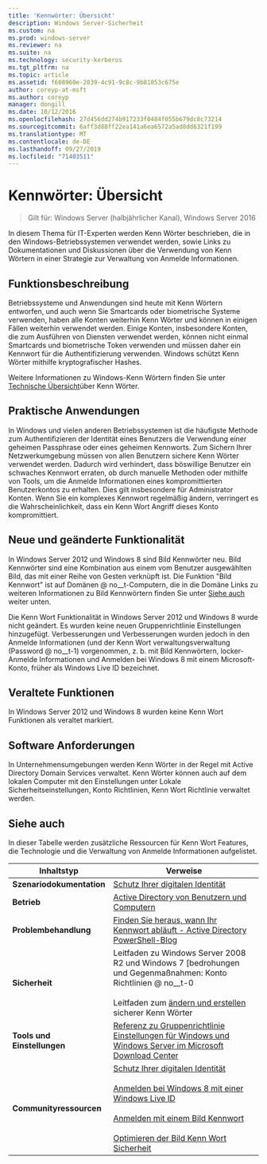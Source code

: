 ```yaml
---
title: 'Kennwörter: Übersicht'
description: Windows Server-Sicherheit
ms.custom: na
ms.prod: windows-server
ms.reviewer: na
ms.suite: na
ms.technology: security-kerberos
ms.tgt_pltfrm: na
ms.topic: article
ms.assetid: f608960e-2039-4c91-9c8c-9b81053c675e
author: coreyp-at-msft
ms.author: coreyp
manager: dongill
ms.date: 10/12/2016
ms.openlocfilehash: 27d456dd274b917233f0484f055b679dc8c73214
ms.sourcegitcommit: 6aff3d88ff22ea141a6ea6572a5ad8dd6321f199
ms.translationtype: MT
ms.contentlocale: de-DE
ms.lasthandoff: 09/27/2019
ms.locfileid: "71403511"
---
```

# <a name="passwords-overview"></a>Kennwörter: Übersicht

>Gilt für: Windows Server (halbjährlicher Kanal), Windows Server 2016

In diesem Thema für IT-Experten werden Kenn Wörter beschrieben, die in den Windows-Betriebssystemen verwendet werden, sowie Links zu Dokumentationen und Diskussionen über die Verwendung von Kenn Wörtern in einer Strategie zur Verwaltung von Anmelde Informationen.

## <a name="BKMK_OVER"></a>Funktionsbeschreibung
Betriebssysteme und Anwendungen sind heute mit Kenn Wörtern entworfen, und auch wenn Sie Smartcards oder biometrische Systeme verwenden, haben alle Konten weiterhin Kenn Wörter und können in einigen Fällen weiterhin verwendet werden. Einige Konten, insbesondere Konten, die zum Ausführen von Diensten verwendet werden, können nicht einmal Smartcards und biometrische Token verwenden und müssen daher ein Kennwort für die Authentifizierung verwenden. Windows schützt Kenn Wörter mithilfe kryptografischer Hashes.

Weitere Informationen zu Windows-Kenn Wörtern finden Sie unter [Technische Übersicht](https://technet.microsoft.com/library/hh994558(WS.10).aspx)über Kenn Wörter.

## <a name="BKMK_APP"></a>Praktische Anwendungen
In Windows und vielen anderen Betriebssystemen ist die häufigste Methode zum Authentifizieren der Identität eines Benutzers die Verwendung einer geheimen Passphrase oder eines geheimen Kennworts. Zum Sichern Ihrer Netzwerkumgebung müssen von allen Benutzern sichere Kenn Wörter verwendet werden. Dadurch wird verhindert, dass böswillige Benutzer ein schwaches Kennwort erraten, ob durch manuelle Methoden oder mithilfe von Tools, um die Anmelde Informationen eines kompromittierten Benutzerkontos zu erhalten. Dies gilt insbesondere für Administrator Konten. Wenn Sie ein komplexes Kennwort regelmäßig ändern, verringert es die Wahrscheinlichkeit, dass ein Kenn Wort Angriff dieses Konto kompromittiert.

## <a name="BKMK_NEW"></a>Neue und geänderte Funktionalität
In Windows Server 2012 und Windows 8 sind Bild Kennwörter neu. Bild Kennwörter sind eine Kombination aus einem vom Benutzer ausgewählten Bild, das mit einer Reihe von Gesten verknüpft ist. Die Funktion "Bild Kennwort" ist auf Domänen @ no__t-Computern, die in die Domäne Links zu weiteren Informationen zu Bild Kennwörtern finden Sie unter [Siehe auch](#BKMK_LINKS) weiter unten.

Die Kenn Wort Funktionalität in Windows Server 2012 und Windows 8 wurde nicht geändert. Es wurden keine neuen Gruppenrichtlinie Einstellungen hinzugefügt. Verbesserungen und Verbesserungen wurden jedoch in den Anmelde Informationen \(und der Kenn Wort verwaltungsverwaltung (Password @ no__t-1) vorgenommen, z. b. mit Bild Kennwörtern, locker-Anmelde Informationen und Anmelden bei Windows 8 mit einem Microsoft-Konto, früher als Windows Live ID bezeichnet.

## <a name="BKMK_DEP"></a>Veraltete Funktionen
In Windows Server 2012 und Windows 8 wurden keine Kenn Wort Funktionen als veraltet markiert.

## <a name="BKMK_SOFT"></a>Software Anforderungen
In Unternehmensumgebungen werden Kenn Wörter in der Regel mit Active Directory Domain Services verwaltet. Kenn Wörter können auch auf dem lokalen Computer mit den Einstellungen unter Lokale Sicherheitseinstellungen, Konto Richtlinien, Kenn Wort Richtlinie verwaltet werden.

## <a name="BKMK_LINKS"></a>Siehe auch
In dieser Tabelle werden zusätzliche Ressourcen für Kenn Wort Features, die Technologie und die Verwaltung von Anmelde Informationen aufgelistet.

|Inhaltstyp|Verweise|
|--------|-------|
|**Szenariodokumentation**|[Schutz Ihrer digitalen Identität](http://blogs.msdn.com/b/b8/archive/2011/12/14/protecting-your-digital-identity.aspx)|
|**Betrieb**|[Active Directory von Benutzern und Computern](https://technet.microsoft.com/library/cc754217.aspx)|
|**Problembehandlung**|[Finden Sie heraus, wann Ihr Kennwort abläuft \- Active Directory PowerShell-Blog](http://blogs.msdn.com/b/adpowershell/archive/2010/08/09/9970198.aspx)|
|**Sicherheit**| Leitfaden zu Windows Server 2008 R2 und Windows 7 [bedrohungen und Gegenmaßnahmen: Konto Richtlinien @ no__t-0<br /><br />Leitfaden zum [ändern und erstellen](https://www.microsoft.com/security/online-privacy/passwords-create.aspx) sicherer Kenn Wörter|
|**Tools und Einstellungen**|[Referenz zu Gruppenrichtlinie Einstellungen für Windows und Windows Server im Microsoft Download Center](https://www.microsoft.com/download/en/details.aspx?amp;displaylang=en&displaylang=en&id=25250)|
|**Communityressourcen**|[Schutz Ihrer digitalen Identität](http://blogs.msdn.com/b/b8/archive/2011/12/14/protecting-your-digital-identity.aspx)<br /><br />[Anmelden bei Windows 8 mit einer Windows Live ID](http://blogs.msdn.com/b/b8/archive/2011/09/26/signing-in-to-windows-8-with-a-windows-live-id.aspx)<br /><br />[Anmelden mit einem Bild Kennwort](http://blogs.msdn.com/b/b8/archive/2011/12/16/signing-in-with-a-picture-password.aspx)<br /><br />[Optimieren der Bild Kenn Wort Sicherheit](http://blogs.msdn.com/b/b8/archive/2011/12/19/optimizing-picture-password-security.aspx)|


